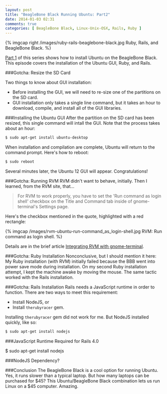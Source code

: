 ```yaml
---
layout: post
title: "BeagleBone Black Running Ubuntu: Part2"
date: 2014-01-03 02:31
comments: true
categories: [ BeagleBone Black, Linux-Unix-OSX, Rails, Ruby ]
---
```

{% imgcap right /images/ruby-rails-beaglebone-black.jpg Ruby, Rails, and BeagleBone Black. %}

[Part 1](/blog/2014/01/02/beaglebone-black-ubuntu-part-1/) of this series shows how to install Ubuntu on the BeagleBone Black. This episode covers the installation of the Ubuntu GUI, Ruby, and Rails.

###Gotcha: Resize the SD Card

Two things to know about GUI installation:

* Before installing the GUI, we will need to re-size one of the partitions on the SD card.
* GUI installation only takes a single line command, but it takes an hour to download, compile, and install all of the GUI libraries.
<!--more-->
###Installing the Ubuntu GUI
After the partition on the SD card has been resized, this single command will intall the GUI. Note that the process takes about an hour:

```bash
$ sudo apt-get install ubuntu-desktop
```
When installation and compilation are complete, Ubuntu will return to the command prompt. Here's how to reboot:

```bash
$ sudo reboot
```

Several minutes later, the Ubuntu 12 GUI will appear. Congratulations!


###Gotcha: Running RVM
RVM didn't want to behave, initially. Then I learned, from the RVM site, that…
> For RVM to work properly, you have to set the 'Run command as login shell' checkbox on the Title and Command tab inside of gnome-terminal's Settings page.

Here's the checkbox mentioned in the quote, highlighted with a red rectangle:

{% imgcap /images/rvm-ubuntu-run-command_as_login-shell.jpg RVM: Run command as login shell. %}

Details are in the brief article [Integrating RVM with gnome-terminal](http://rvm.io/integration/gnome-terminal).

###Gotcha: Ruby Installation
Nonconclusive, but I should mention it here: My Ruby installation (with RVM) initially failed because the BBB went into power save mode during installation. On my second Ruby installation attempt, I kept the machine awake by moving the mouse. The same tactic worked with the Rails installation.

###Gotcha: Rails Installation
Rails needs a JavaScript runtime in order to function. There are two ways to meet this requirement: 

* Install NodeJS, or 
* Install `therubyracer` gem. 

Installing `therubyracer` gem did not work for me. But NodeJS installed quickly, like so:

```bash
$ sudo apt-get install nodejs
```


###JavaScript Runtime Required for Rails 4.0

$ sudo apt-get install nodejs





###NodeJS Dependency?


###Conclusion
The BeagleBone Black is a cool option for running Ubuntu. Yes, it runs slower than a typical laptop. But how many laptops can be purchased for $45? This Ubuntu/BeagleBone Black combination lets us run Linux on a $45 computer. Amazing.
